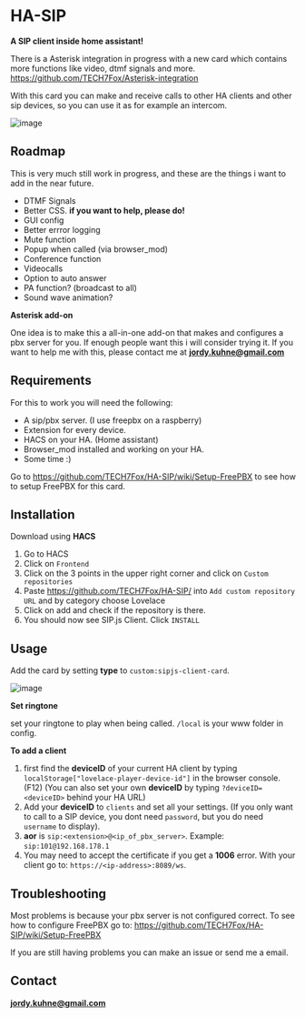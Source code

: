 # HA-SIP
**A SIP client inside home assistant!**

There is a Asterisk integration in progress with a new card which contains more functions like video, dtmf signals and more. https://github.com/TECH7Fox/Asterisk-integration

With this card you can make and receive calls to other HA clients and other sip devices, so you can use it as for example an intercom.

![image](https://user-images.githubusercontent.com/32220029/136860621-8a12bd7f-a052-4855-a163-29dab84901e1.png)

## Roadmap
This is very much still work in progress, and these are the things i want to add in the near future.
 * DTMF Signals
 * Better CSS. **if you want to help, please do!**
 * GUI config
 * Better errror logging
 * Mute function
 * Popup when called (via browser_mod)
 * Conference function
 * Videocalls
 * Option to auto answer
 * PA function? (broadcast to all)
 * Sound wave animation?

**Asterisk add-on**

One idea is to make this a all-in-one add-on that makes and configures a pbx server for you.
If enough people want this i will consider trying it. If you want to help me with this, please contact me at **jordy.kuhne@gmail.com**

## Requirements
For this to work you will need the following:
 * A sip/pbx server. (I use freepbx on a raspberry)
 * Extension for every device.
 * HACS on your HA. (Home assistant)
 * Browser_mod installed and working on your HA.
 * Some time :)

Go to https://github.com/TECH7Fox/HA-SIP/wiki/Setup-FreePBX to see how to setup FreePBX for this card.

## Installation
Download using **HACS**
 1. Go to HACS
 2. Click on `Frontend`
 3. Click on the 3 points in the upper right corner and click on `Custom repositories`
 4. Paste https://github.com/TECH7Fox/HA-SIP/ into `Add custom repository URL` and by category choose Lovelace
 5. Click on add and check if the repository is there.
 6. You should now see SIP.js Client. Click `INSTALL`

## Usage
Add the card by setting **type** to `custom:sipjs-client-card`.

![image](https://user-images.githubusercontent.com/32220029/137383264-2c7b773e-63b2-463d-964f-5a5bb140b4e4.png)

**Set ringtone**

set your ringtone to play when being called.
`/local` is your www folder in config.

**To add a client**
1. first find the **deviceID** of your current HA client by typing `localStorage["lovelace-player-device-id"]` in the browser console. (F12) (You can also set your own **deviceID** by typing `?deviceID=<deviceID>` behind your HA URL)
2. Add your **deviceID** to `clients` and set all your settings. (If you only want to call to a SIP device, you dont need `password`, but you do need `username` to display).
3. **aor** is `sip:<extension>@<ip_of_pbx_server>`. Example: `sip:101@192.168.178.1`
4. You may need to accept the certificate if you get a **1006** error. With your client go to: `https://<ip-address>:8089/ws`.

## Troubleshooting
Most problems is because your pbx server is not configured correct.
To see how to configure FreePBX go to: https://github.com/TECH7Fox/HA-SIP/wiki/Setup-FreePBX

If you are still having problems you can make an issue or send me a email.

## Contact
**jordy.kuhne@gmail.com**

